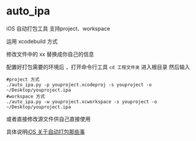 # auto_ipa
iOS 自动打包工具 支持project、workspace

运用 xcodebuild 方式

修改文件中的 xx 替换成你自己的信息

配置好打包需要的环境后 ，打开命令行工具 `cd 工程文件夹` 进入根目录 
然后输入  
```
#project 方式
./auto_ipa.py -p youproject.xcodeproj -s youproject -o ~/Desktop/youproject.ipa
#workspace 方式
./auto_ipa.py -w youproject.xcworkspace -s youproject -o ~/Desktop/youproject.ipa
```
或者直接修改源文件供自己直接使用

具体说明[iOS 关于自动打包那些事](http://www.jianshu.com/p/9629b4049766)

